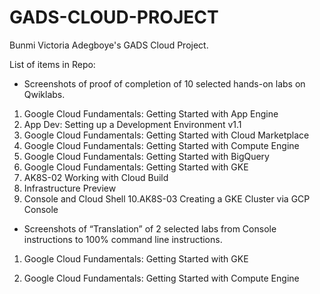# GADS-CLOUD-PROJECT
Bunmi Victoria Adegboye's GADS Cloud Project.

List of items in Repo:
* Screenshots of proof of completion of 10 selected hands-on labs on Qwiklabs.

1. Google Cloud Fundamentals: Getting Started with App Engine 
2. App Dev: Setting up a Development Environment v1.1
3. Google Cloud Fundamentals: Getting Started with Cloud Marketplace
4. Google Cloud Fundamentals: Getting Started with Compute Engine 
5. Google Cloud Fundamentals: Getting Started with BigQuery
6. Google Cloud Fundamentals: Getting Started with GKE
7. AK8S-02 Working with Cloud Build
8. Infrastructure Preview
9. Console and Cloud Shell
10.AK8S-03 Creating a GKE Cluster via GCP Console

* Screenshots of “Translation” of 2 selected labs from Console instructions to 100% command line instructions.
1. Google Cloud Fundamentals: Getting Started with GKE

2. Google Cloud Fundamentals: Getting Started with Compute Engine
